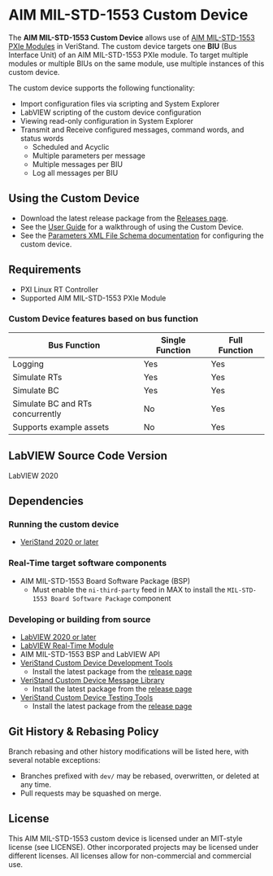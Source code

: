 # AIM MIL-STD-1553 Custom Device

The **AIM MIL-STD-1553 Custom Device** allows use of [AIM MIL-STD-1553 PXIe Modules](https://www.ni.com/en-us/support/model.aim-mil-std-1553.html) in VeriStand. The custom device targets one **BIU** (Bus Interface Unit) of an AIM MIL-STD-1553 PXIe module. To target multiple modules or multiple BIUs on the same module, use multiple instances of this custom device.

The custom device supports the following functionality:
- Import configuration files via scripting and System Explorer
- LabVIEW scripting of the custom device configuration
- Viewing read-only configuration in System Explorer
- Transmit and Receive configured messages, command words, and status words
   - Scheduled and Acyclic
   - Multiple parameters per message
   - Multiple messages per BIU
   - Log all messages per BIU

## Using the Custom Device

- Download the latest release package from the [Releases page](https://github.com/ni/niveristand-aim-milStd1553-custom-device/releases).
- See the [User Guide](Docs/User%20Guide/User%20Guide.md) for a walkthrough of using the Custom Device.
- See the [Parameters XML File Schema documentation](Docs/Parameters%20XML%20File/Parameters%20XML%20File.md) for configuring the custom device.

## Requirements

- PXI Linux RT Controller
- Supported AIM MIL-STD-1553 PXIe Module

### Custom Device features based on bus function

| Bus Function | Single Function | Full Function |
| --- | --- | --- |
| Logging | Yes | Yes |
| Simulate RTs | Yes | Yes |
| Simulate BC | Yes | Yes |
| Simulate BC and RTs concurrently | No | Yes |
| Supports example assets | No | Yes |

## LabVIEW Source Code Version

LabVIEW 2020

## Dependencies

### Running the custom device

- [VeriStand 2020 or later](https://www.ni.com/ro-ro/support/downloads/software-products/download.veristand.html#382072)

### Real-Time target software components

- AIM MIL-STD-1553 Board Software Package (BSP)
  - Must enable the `ni-third-party` feed in MAX to install the `MIL-STD-1553 Board Software Package` component

### Developing or building from source

- [LabVIEW 2020 or later](https://www.ni.com/en-us/support/downloads/software-products/download.labview.html)
- [LabVIEW Real-Time Module](https://www.ni.com/en-us/support/downloads/software-products/download.labview-real-time-module.html)
- AIM MIL-STD-1553 BSP and LabVIEW API
- [VeriStand Custom Device Development Tools](https://github.com/ni/niveristand-custom-device-development-tools)
  - Install the latest package from the [release page](https://github.com/ni/niveristand-custom-device-development-tools/releases)
- [VeriStand Custom Device Message Library](https://github.com/ni/niveristand-custom-device-message-library)
  - Install the latest package from the [release page](https://github.com/ni/niveristand-custom-device-message-library/releases)
- [VeriStand Custom Device Testing Tools](https://github.com/ni/niveristand-custom-device-testing-tools)
  - Install the latest package from the [release page](https://github.com/ni/niveristand-custom-device-testing-tools/releases)

## Git History & Rebasing Policy

Branch rebasing and other history modifications will be listed here, with several notable exceptions:
- Branches prefixed with `dev/` may be rebased, overwritten, or deleted at any time.
- Pull requests may be squashed on merge.

## License

This AIM MIL-STD-1553 custom device is licensed under an MIT-style license (see LICENSE). Other incorporated projects may be licensed under different licenses. All licenses allow for non-commercial and commercial use.
